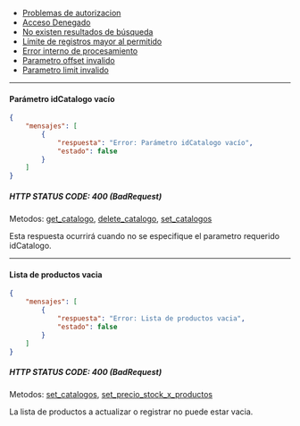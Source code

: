 * [Problemas de autorizacion](https://github.com/bebeto-fidelitytools/FidelitytoolsWS/blob/master/docs/bad_request_autorizacion.md)
* [Acceso Denegado](https://github.com/bebeto-fidelitytools/FidelitytoolsWS/blob/master/docs/bad_request_general.md#acceso-denegado)
* [No existen resultados de búsqueda](https://github.com/bebeto-fidelitytools/FidelitytoolsWS/blob/master/docs/bad_request_general.md#no-existen-resultados-de-b%C3%BAsqueda)
* [Límite de registros mayor al permitido](https://github.com/bebeto-fidelitytools/FidelitytoolsWS/blob/master/docs/bad_request_general.md#l%C3%ADmite-de-registros-mayor-al-permitido)
* [Error interno de procesamiento](https://github.com/bebeto-fidelitytools/FidelitytoolsWS/blob/master/docs/bad_request_general.md#error-interno-de-procesamiento)
* [Parametro offset invalido](https://github.com/bebeto-fidelitytools/FidelitytoolsWS/blob/master/docs/bad_request_general.md#par%C3%A1metro-offset-inv%C3%A1lido)
* [Parametro limit invalido](https://github.com/bebeto-fidelitytools/FidelitytoolsWS/blob/master/docs/bad_request_general.md#par%C3%A1metro-limit-inv%C3%A1lido)
___
#### Parámetro idCatalogo vacío
```json
{
    "mensajes": [
        {
            "respuesta": "Error: Parámetro idCatalogo vacío",
            "estado": false
        }
    ]
}
```
##### HTTP STATUS CODE: 400 (BadRequest)
Metodos: [get_catalogo](https://github.com/bebeto-fidelitytools/FidelitytoolsWS/blob/master/docs/catalogos/get_catalogo.md), [delete_catalogo](https://github.com/bebeto-fidelitytools/FidelitytoolsWS/blob/master/docs/catalogos/delete.md), [set_catalogos](https://github.com/bebeto-fidelitytools/FidelitytoolsWS/blob/master/docs/catalogos/set.md)

Esta respuesta ocurrirá cuando no se especifique el parametro requerido idCatalogo.
___
#### Lista de productos vacia
```json
{
    "mensajes": [
        {
            "respuesta": "Error: Lista de productos vacia",
            "estado": false
        }
    ]
}
```
##### HTTP STATUS CODE: 400 (BadRequest)
Metodos: [set_catalogos](https://github.com/bebeto-fidelitytools/FidelitytoolsWS/blob/master/docs/catalogos/set.md), [set_precio_stock_x_productos](https://github.com/bebeto-fidelitytools/FidelitytoolsWS/blob/master/docs/catalogos/set_precio_stock_x_productos.md)

La lista de productos a actualizar o registrar no puede estar vacia.
